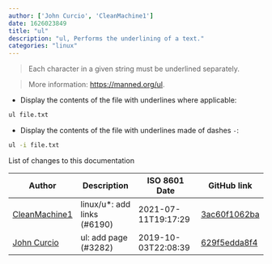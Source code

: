 ```yaml
---
author: ['John Curcio', 'CleanMachine1']
date: 1626023849
title: "ul"
description: "ul, Performs the underlining of a text."
categories: "linux"
---
```

> Each character in a given string must be underlined separately.

> More information: <https://manned.org/ul>.

- Display the contents of the file with underlines where applicable:

```bash
ul file.txt
```

- Display the contents of the file with underlines made of dashes `-`:

```bash
ul -i file.txt
```
List of changes to this documentation


Author | Description | ISO 8601 Date | GitHub link
------|-----|-----|-----
[CleanMachine1](mailto:78213164+CleanMachine1@users.noreply.github.com) | linux/u*: add links (#6190) | 2021-07-11T19:17:29 | [3ac60f1062ba](https://github.com/tldr-pages/tldr/commit/3ac60f1062ba714b493cee9c4e413901867c9f93)
[John Curcio](mailto:john@curcio.dev) | ul: add page (#3282) | 2019-10-03T22:08:39 | [629f5edda8f4](https://github.com/tldr-pages/tldr/commit/629f5edda8f46565b5e5127d90e6c01c150143fb)

